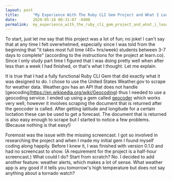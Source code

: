 ```yaml
---
layout: post
title:      "My Experience With The Ruby CLI Gem Project and What I Learned"
date:       2020-05-18 00:31:07 -0400
permalink:  my_experience_with_the_ruby_cli_gem_project_and_what_i_learned
---
```



To start, just let me say that this project was a lot of fun; no joke!  I can't say that at any time I felt overwhelmed, especially since I was told from the beginning that "it takes most full time (40+ hrs/week) students between 3-7 days to complete" (according to the instructions for the project at learn.co).  Since I only study part time I figured that I was doing pretty well when after less than a week I had finished, or that's what I thought.  Let me explain.

It is true that I had a fully functional Ruby CLI Gem that did exactly what it was designed to do.  I chose to use the United States Weather.gov to scrape for weather data.  Weather.gov has an API that does not handle [geocoding]https://en.wikipedia.org/wiki/Geocoding) thus I needed to use a geocoding service.  I ended up using a gem called [geocoder](http://www.rubygeocoder.com/) which works very well, however it involves scraping the document that is returned after the geocoder is called.  After getting latitude and longitude for a certain loctation these can be used to get a forecast.  The document that is returned is also easy enough to scrape but I started to notice a few problems. (Because nothing is that easy!)

Foremost was the issue with the missing screencast.  I got so involved in researching the project and when I made my initial gem I found myself coding along happily. Before I knew it, I was finished with version 0.1.0 and had no screencast to show. (A requirement for the project is a half-hour screencast.)  What could I do?  Start from scratch? No.  I decided to add another feature:  weather alerts, which makes a lot of sense.  What weather app is any good if it tells you tomorrow's high temperature but does not say anything about a tornado watch?


